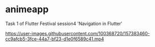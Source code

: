 # animeapp
Task 1 of Flutter Festival session4 'Navigation in Flutter'


https://user-images.githubusercontent.com/100368720/157383460-cc9afcb5-3fce-44a7-bf23-d1e0f6589c41.mp4

